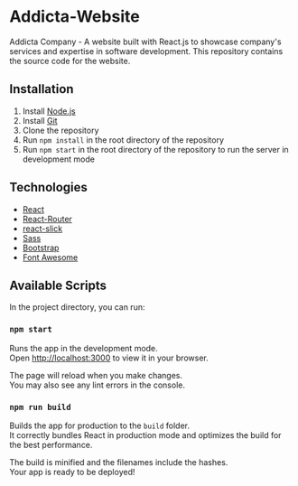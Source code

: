 # Addicta-Website

Addicta Company - A website built with React.js to showcase company's services and expertise in software development. This repository contains the source code for the website.

## Installation

1. Install [Node.js](https://nodejs.org/en/download/)
2. Install [Git](https://git-scm.com/downloads)
3. Clone the repository
4. Run `npm install` in the root directory of the repository
5. Run `npm start` in the root directory of the repository to run the server in development mode

## Technologies

- [React](https://reactjs.org/)
- [React-Router](https://reactrouter.com/)
- [react-slick](https://react-slick.neostack.com/)
- [Sass](https://sass-lang.com/)
- [Bootstrap](https://getbootstrap.com/)
- [Font Awesome](https://fontawesome.com/)

## Available Scripts

In the project directory, you can run:

### `npm start`

Runs the app in the development mode.\
Open [http://localhost:3000](http://localhost:3000) to view it in your browser.

The page will reload when you make changes.\
You may also see any lint errors in the console.

### `npm run build`

Builds the app for production to the `build` folder.\
It correctly bundles React in production mode and optimizes the build for the best performance.

The build is minified and the filenames include the hashes.\
Your app is ready to be deployed!
